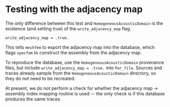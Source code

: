 # Testing with the adjacency map

The only difference between this test and `HomogeneousAcousticDomain` is the existence (and setting true) of the `write_adjacency_map` flag.

```parfile
write_adjacency_map = .true.
```

This tells `meshfem` to export the adjacency map into the database, which flags `specfem` to construct the assembly from the adjacency map.

To reproduce the database, use the `HomogeneousAcousticDomain` provenance files, but include `write_adjacency_map = .true.` into `Par_file`. Sources and traces already sample from the `HomogeneousAcousticDomain` directory, so they do not need to be recreated.

At present, we do not perform a check for whether the adjacency map → assembly index mapping routine is used -- the only check is if this database produces the same traces.
